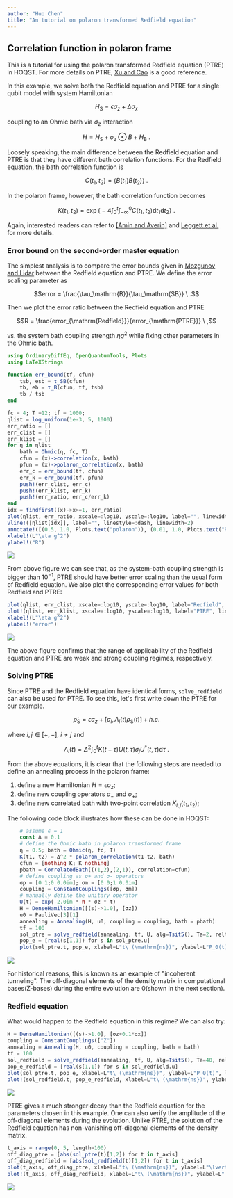 ```yaml
---
author: "Huo Chen"
title: "An tutorial on polaron transformed Redfield equation"
---
```



## Correlation function in polaron frame
This is a tutorial for using the polaron transformed Redfield equation (PTRE) in HOQST. For more details on PTRE, [Xu and Cao](https://link.springer.com/article/10.1007%2Fs11467-016-0540-2) is a good reference.

In this example, we solve both the Redfield equation and PTRE for a single qubit model with system Hamiltonian

$$H_\mathrm{S}=\epsilon \sigma_z + \Delta \sigma_x$$

coupling to an Ohmic bath via $\sigma_z$ interaction

$$H = H_\mathrm{S} + \sigma_z \otimes B + H_\mathrm{B}\ .$$

Loosely speaking, the main difference between the Redfield equation and PTRE is that they have different bath correlation functions. For the Redfield equation, the bath correlation function is

$$C(t_1, t_2) = \langle B(t_1)B(t_2) \rangle \ .$$

In the polaron frame, however, the bath correlation function becomes

$$K(t_1, t_2) = \exp\Big\{ -4 \int_0^t \int_{-\infty}^{0}C(t_1, t_2) \mathrm{d}t_1 \mathrm{d}t_2 \Big\} \ .$$

Again, interested readers can refer to [[Amin and Averin]](https://link.aps.org/doi/10.1103/PhysRevLett.100.197001) and [Leggett et al.](https://link.aps.org/doi/10.1103/RevModPhys.59.1) for more details.

### Error bound on the second-order master equation

The simplest analysis is to compare the error bounds given in [Mozgunov and Lidar](https://quantum-journal.org/papers/q-2020-02-06-227/) between the Redfield equation and PTRE. We define the error scaling parameter as

$$error = \frac{\tau_\mathrm{B}}{\tau_\mathrm{SB}} \ .$$

Then we plot the error ratio between the Redfield equation and PTRE

$$R = \frac{error_{\mathrm{Redfield}}}{error_{\mathrm{PTRE}}} \ ,$$

vs. the system bath coupling strength $\eta g^2$ while fixing other parameters in the Ohmic bath.
```julia
using OrdinaryDiffEq, OpenQuantumTools, Plots
using LaTeXStrings

function err_bound(tf, cfun)
    tsb, esb = τ_SB(cfun)
    tb, eb = τ_B(cfun, tf, tsb)
    tb / tsb
end

fc = 4; T =12; tf = 1000;
ηlist = log_uniform(1e-3, 5, 1000)
err_ratio = []
err_clist = []
err_klist = []
for η in ηlist
    bath = Ohmic(η, fc, T)
    cfun = (x)->correlation(x, bath)
    pfun = (x)->polaron_correlation(x, bath)
    err_c = err_bound(tf, cfun)
    err_k = err_bound(tf, pfun)
    push!(err_clist, err_c)
    push!(err_klist, err_k)
    push!(err_ratio, err_c/err_k)
end
idx = findfirst((x)->x>=1, err_ratio)
plot(ηlist, err_ratio, xscale=:log10, yscale=:log10, label="", linewidth=2)
vline!([ηlist[idx]], label="", linestyle=:dash, linewidth=2)
annotate!([(0.5, 1.0, Plots.text("polaron")), (0.01, 1.0, Plots.text("Redfield"))])
xlabel!(L"\eta g^2")
ylabel!("R")
```

![](figures/03-polaron_transformed_redfield_1_1.png)


From above figure we can see that, as the system-bath coupling strength is bigger than $10^{-1}$, PTRE should have better error scaling than the usual form of Redfield equation. We also plot the corresponding error values for both Redfield and PTRE:

```julia
plot(ηlist, err_clist, xscale=:log10, yscale=:log10, label="Redfield", linewidth=2)
plot!(ηlist, err_klist, xscale=:log10, yscale=:log10, label="PTRE", linewidth=2)
xlabel!(L"\eta g^2")
ylabel!("error")
```

![](figures/03-polaron_transformed_redfield_2_1.png)



The above figure confirms that the range of applicability of the Redfield equation and PTRE are weak and strong coupling regimes, respectively.

### Solving PTRE

Since PTRE and the Redfield equation have identical forms, `solve_redfield` can also be used for PTRE. To see this, let's first write down the PTRE for our example.

$$\dot{\rho}_\mathrm{S} = \epsilon σ_z + [ \sigma_i, \Lambda_i(t) \rho_\mathrm{S}(t) ] + h.c.$$

where $i,j \in [+, -]$, $i \neq j$ and

$$\Lambda_i(t)=\Delta^2 \int_0^{t} K(t-\tau)U(t,\tau) \sigma_j U^\dagger(t,\tau) \mathrm{d}\tau \ .$$

From the above equations, it is clear that the following steps are needed to define an annealing process in the polaron frame:
1. define a new Hamiltonian $H = \epsilon σ_z$;
2. define new coupling operators $\sigma_-$ and $\sigma_+$;
3. define new correlated bath with two-point correlation $K_{i,j}(t_1, t_2)$;

The following code block illustrates how these can be done in HOQST:

```julia
    # assume ϵ = 1
    const Δ = 0.1 
    # define the Ohmic bath in polaron transformed frame
    η = 0.5; bath = Ohmic(η, fc, T)
    K(t1, t2) = Δ^2 * polaron_correlation(t1-t2, bath)
    cfun = [nothing K; K nothing]
    pbath = CorrelatedBath(((1,2),(2,1)), correlation=cfun)
    # define coupling as σ+ and σ- operators
    σp = [0 1;0 0.0im]; σm = [0 0;1 0.0im]
    coupling = ConstantCouplings([σp, σm])
    # manually define the unitary operator
    U(t) = exp(-2.0im * π * σz * t)
    H = DenseHamiltonian([(s)->1.0], [σz])
    u0 = PauliVec[3][1]
    annealing = Annealing(H, u0, coupling = coupling, bath = pbath)
    tf = 100
    sol_ptre = solve_redfield(annealing, tf, U, alg=Tsit5(), Ta=2, reltol=1e-5)
    pop_e = [real(s[1,1]) for s in sol_ptre.u]
    plot(sol_ptre.t, pop_e, xlabel=L"t\ (\mathrm{ns})", ylabel=L"P_0(t)", label="", linewidth = 2)
```

![](figures/03-polaron_transformed_redfield_3_1.png)



For historical reasons, this is known as an example of "incoherent tunneling". The off-diagonal elements of the density matrix in computational bases(Z-bases) during the entire evolution are 0(shown in the next section).

### Redfield equation

What would happen to the Redfield equation in this regime? We can also try:

```julia
H = DenseHamiltonian([(s)->1.0], [σz+0.1*σx])
coupling = ConstantCouplings(["Z"])
annealing = Annealing(H, u0, coupling = coupling, bath = bath)
tf = 100
sol_redfield = solve_redfield(annealing, tf, U, alg=Tsit5(), Ta=40, reltol=1e-5, callback=PositivityCheckCallback())
pop_e_redfield = [real(s[1,1]) for s in sol_redfield.u]
plot(sol_ptre.t, pop_e, xlabel=L"t\ (\mathrm{ns})", ylabel=L"P_0(t)", label="PTRE", linewidth = 2, legend = :right)
plot!(sol_redfield.t, pop_e_redfield, xlabel=L"t\ (\mathrm{ns})", ylabel=L"P_0(t)", label="Redfield", linewidth = 2)
```

![](figures/03-polaron_transformed_redfield_4_1.png)



PTRE gives a much stronger decay than the Redfield equation for the parameters chosen in this example. One can also verify the amplitude of the off-diagonal elements during the evolution. Unlike PTRE, the solution of the Redfield equation has non-vanishing off-diagonal elements of the density matrix.

```julia
t_axis = range(0, 5, length=100)
off_diag_ptre = [abs(sol_ptre(t)[1,2]) for t in t_axis]
off_diag_redfield = [abs(sol_redfield(t)[1,2]) for t in t_axis]
plot(t_axis, off_diag_ptre, xlabel=L"t\ (\mathrm{ns})", ylabel=L"\lvert \rho_{12} \rvert|(t)", label="PTRE", linewidth = 2, legend=:right)
plot!(t_axis, off_diag_redfield, xlabel=L"t\ (\mathrm{ns})", ylabel=L"|\rho_{12}(t)|", label="Redfield", linewidth = 2)
```

![](figures/03-polaron_transformed_redfield_5_1.png)
